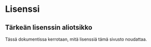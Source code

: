 # Lisenssi

## Tärkeän lisenssin aliotsikko

Tässä dokumentissa kerrotaan, mitä lisenssiä tämä sivusto noudattaa.
